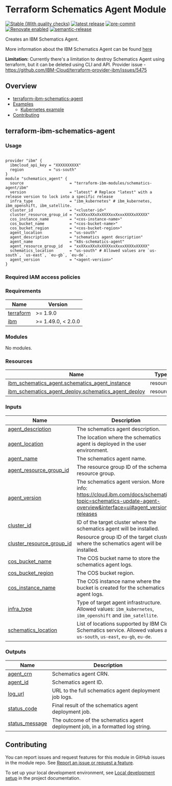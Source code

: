 <!-- Update the title -->
# Terraform Schematics Agent Module

<!--
Update status and "latest release" badges:
  1. For the status options, see https://terraform-ibm-modules.github.io/documentation/#/badge-status
  2. Update the "latest release" badge to point to the correct module's repo. Replace "terraform-ibm-module-template" in two places.
-->
[![Stable (With quality checks)](https://img.shields.io/badge/Status-Stable%20(With%20quality%20checks)-green)](https://terraform-ibm-modules.github.io/documentation/#/badge-status)
[![latest release](https://img.shields.io/github/v/release/terraform-ibm-modules/terraform-ibm-schematics-agent?logo=GitHub&sort=semver)](https://github.com/terraform-ibm-modules/terraform-ibm-schematics-agent/releases/latest)
[![pre-commit](https://img.shields.io/badge/pre--commit-enabled-brightgreen?logo=pre-commit&logoColor=white)](https://github.com/pre-commit/pre-commit)
[![Renovate enabled](https://img.shields.io/badge/renovate-enabled-brightgreen.svg)](https://renovatebot.com/)
[![semantic-release](https://img.shields.io/badge/%20%20%F0%9F%93%A6%F0%9F%9A%80-semantic--release-e10079.svg)](https://github.com/semantic-release/semantic-release)

<!-- Add a description of module(s) in this repo -->
Creates an IBM Schematics Agent.

More information about the IBM Schematics Agent can be found [here](https://cloud.ibm.com/docs/schematics?topic=schematics-deploy-agent-overview&interface=ui)

**Limitation:** Currently there's a limitation to destroy Schematics Agent using terraform, but it can be deleted using CLI and API. Provider issue - https://github.com/IBM-Cloud/terraform-provider-ibm/issues/5475

<!-- Below content is automatically populated via pre-commit hook -->
<!-- BEGIN OVERVIEW HOOK -->
## Overview
* [terraform-ibm-schematics-agent](#terraform-ibm-schematics-agent)
* [Examples](./examples)
    * [Kubernetes example](./examples/kubernetes)
* [Contributing](#contributing)
<!-- END OVERVIEW HOOK -->


<!--
If this repo contains any reference architectures, uncomment the heading below and links to them.
(Usually in the `/reference-architectures` directory.)
See "Reference architecture" in Authoring Guidelines in the public documentation at
https://terraform-ibm-modules.github.io/documentation/#/implementation-guidelines?id=reference-architecture
-->
<!-- ## Reference architectures -->


<!-- This heading should always match the name of the root level module (aka the repo name) -->
## terraform-ibm-schematics-agent

### Usage

<!--
Add an example of the use of the module in the following code block.

Use real values instead of "var.<var_name>" or other placeholder values
unless real values don't help users know what to change.
-->

```hcl

provider "ibm" {
  ibmcloud_api_key = "XXXXXXXXXX"
  region           = "us-south"
}
module "schematics_agent" {
  source                    = "terraform-ibm-modules/schematics-agent/ibm"
  version                   = "latest" # Replace "latest" with a release version to lock into a specific release
  infra_type                = "ibm_kubernetes" # ibm_kubernetes, ibm_openshift, ibm_satellite.
  cluster_id                = "<cluster-id>"
  cluster_resource_group_id = "xxXXxxXXxXxXXXXxxXxxxXXXXxXXXXX"
  cos_instance_name         = "<cos-instance-name>"
  cos_bucket_name           = "<cos-bucket-name>"
  cos_bucket_region         = "<cos-bucket-region>"
  agent_location            = "us-south"
  agent_description         = "schematics agent description"
  agent_name                = "k8s-schematics-agent"
  agent_resource_group_id   = "xxXXxxXXxXxXXXXxxXxxxXXXXxXXXXX"
  schematics_location       = "us-south" # Allowed values are `us-south`, `us-east`, `eu-gb`, `eu-de`.
  agent_version             = "<agent-version>"
}

```

### Required IAM access policies

<!-- PERMISSIONS REQUIRED TO RUN MODULE
If this module requires permissions, uncomment the following block and update
the sample permissions, following the format.
Replace the sample Account and IBM Cloud service names and roles with the
information in the console at
Manage > Access (IAM) > Access groups > Access policies.
-->

<!--
You need the following permissions to run this module.

- Account Management
    - **Sample Account Service** service
        - `Editor` platform access
        - `Manager` service access
    - IAM Services
        - **Sample Cloud Service** service
            - `Administrator` platform access
-->

<!-- NO PERMISSIONS FOR MODULE
If no permissions are required for the module, uncomment the following
statement instead the previous block.
-->

<!-- No permissions are needed to run this module.-->


<!-- Below content is automatically populated via pre-commit hook -->
<!-- BEGINNING OF PRE-COMMIT-TERRAFORM DOCS HOOK -->
### Requirements

| Name | Version |
|------|---------|
| <a name="requirement_terraform"></a> [terraform](#requirement\_terraform) | >= 1.9.0 |
| <a name="requirement_ibm"></a> [ibm](#requirement\_ibm) | >= 1.49.0, < 2.0.0 |

### Modules

No modules.

### Resources

| Name | Type |
|------|------|
| [ibm_schematics_agent.schematics_agent_instance](https://registry.terraform.io/providers/IBM-Cloud/ibm/latest/docs/resources/schematics_agent) | resource |
| [ibm_schematics_agent_deploy.schematics_agent_deploy](https://registry.terraform.io/providers/IBM-Cloud/ibm/latest/docs/resources/schematics_agent_deploy) | resource |

### Inputs

| Name | Description | Type | Default | Required |
|------|-------------|------|---------|:--------:|
| <a name="input_agent_description"></a> [agent\_description](#input\_agent\_description) | The schematics agent description. | `string` | `null` | no |
| <a name="input_agent_location"></a> [agent\_location](#input\_agent\_location) | The location where the schematics agent is deployed in the user environment. | `string` | `"us-south"` | no |
| <a name="input_agent_name"></a> [agent\_name](#input\_agent\_name) | The schematics agent name. | `string` | n/a | yes |
| <a name="input_agent_resource_group_id"></a> [agent\_resource\_group\_id](#input\_agent\_resource\_group\_id) | The resource group ID of the schematics resource group. | `string` | n/a | yes |
| <a name="input_agent_version"></a> [agent\_version](#input\_agent\_version) | The schematics agent version. More info: https://cloud.ibm.com/docs/schematics?topic=schematics-update-agent-overview&interface=ui#agent_version-releases | `string` | `"1.3.1"` | no |
| <a name="input_cluster_id"></a> [cluster\_id](#input\_cluster\_id) | ID of the target cluster where the schematics agent will be installed. | `string` | n/a | yes |
| <a name="input_cluster_resource_group_id"></a> [cluster\_resource\_group\_id](#input\_cluster\_resource\_group\_id) | Resource group ID of the target cluster where the schematics agent will be installed. | `string` | n/a | yes |
| <a name="input_cos_bucket_name"></a> [cos\_bucket\_name](#input\_cos\_bucket\_name) | The COS bucket name to store the schematics agent logs. | `string` | n/a | yes |
| <a name="input_cos_bucket_region"></a> [cos\_bucket\_region](#input\_cos\_bucket\_region) | The COS bucket region. | `string` | n/a | yes |
| <a name="input_cos_instance_name"></a> [cos\_instance\_name](#input\_cos\_instance\_name) | The COS instance name where the bucket is created for the schematics agent logs. | `string` | n/a | yes |
| <a name="input_infra_type"></a> [infra\_type](#input\_infra\_type) | Type of target agent infrastructure. Allowed values: `ibm_kubernetes`, `ibm_openshift` and `ibm_satellite`. | `string` | `"ibm_kubernetes"` | no |
| <a name="input_schematics_location"></a> [schematics\_location](#input\_schematics\_location) | List of locations supported by IBM Cloud Schematics service. Allowed values are `us-south`, `us-east`, `eu-gb`, `eu-de`. | `string` | `"us-south"` | no |

### Outputs

| Name | Description |
|------|-------------|
| <a name="output_agent_crn"></a> [agent\_crn](#output\_agent\_crn) | Schematics agent CRN. |
| <a name="output_agent_id"></a> [agent\_id](#output\_agent\_id) | Schematics agent ID. |
| <a name="output_log_url"></a> [log\_url](#output\_log\_url) | URL to the full schematics agent deployment job logs. |
| <a name="output_status_code"></a> [status\_code](#output\_status\_code) | Final result of the schematics agent deployment job. |
| <a name="output_status_message"></a> [status\_message](#output\_status\_message) | The outcome of the schematics agent deployment job, in a formatted log string. |
<!-- END OF PRE-COMMIT-TERRAFORM DOCS HOOK -->

<!-- Leave this section as is so that your module has a link to local development environment set up steps for contributors to follow -->
## Contributing

You can report issues and request features for this module in GitHub issues in the module repo. See [Report an issue or request a feature](https://github.com/terraform-ibm-modules/.github/blob/main/.github/SUPPORT.md).

To set up your local development environment, see [Local development setup](https://terraform-ibm-modules.github.io/documentation/#/local-dev-setup) in the project documentation.
